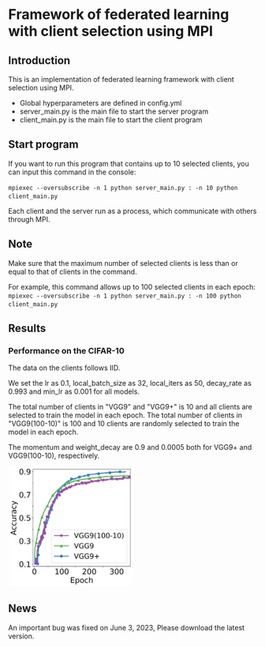 # Framework of federated learning with client selection using MPI

## Introduction

This is an implementation of federated learning framework with client selection using MPI.

* Global hyperparameters are defined in config.yml
* server_main.py is the main file to start the server program
* client_main.py is the main file to start the client program

## Start program

If you want to run this program that contains up to 10 selected clients, you can input this command in the console:

``
mpiexec --oversubscribe -n 1 python server_main.py : -n 10 python client_main.py
``

Each client and the server run as a process, which communicate with others through MPI.


## Note

Make sure that the maximum number of selected clients is less than or equal to that of clients in the command.

For example, this command allows up to 100 selected clients in each epoch:
``
mpiexec --oversubscribe -n 1 python server_main.py : -n 100 python client_main.py
``

## Results

### Performance on the CIFAR-10
The data on the clients follows IID.

We set the lr as 0.1, local_batch_size as 32, local_iters as 50, decay_rate as 0.993 and min_lr as 0.001 for all models.

The total number of clients in "VGG9" and "VGG9+" is 10 and all clients are selected to train the model in each epoch. The total number of clients in "VGG9(100-10)" is 100 and 10 clients are randomly selected to train the model in each epoch.

The momentum and weight_decay are 0.9 and 0.0005 both for VGG9+ and VGG9(100-10), respectively.

<img src="https://github.com/slwang-ustc/FL_PS_MPI_client_selection/blob/main/figs/vgg9_cifar10.png" width="50%">

## News
An important bug was fixed on June 3, 2023, Please download the latest version.
